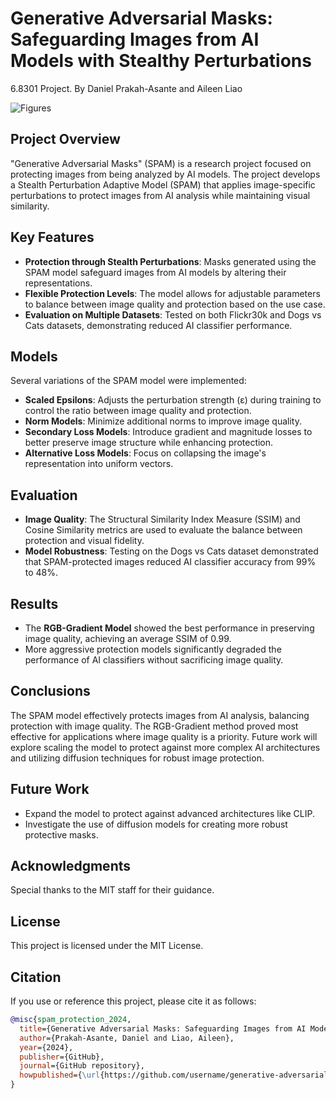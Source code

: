 # Generative Adversarial Masks: Safeguarding Images from AI Models with Stealthy Perturbations
6.8301 Project. By Daniel Prakah-Asante and Aileen Liao

![Figures](https://github.com/user-attachments/assets/680a2a0a-0b51-4e3e-8f70-f0346245d581)


## Project Overview
"Generative Adversarial Masks" (SPAM) is a research project focused on protecting images from being analyzed by AI models. The project develops a Stealth Perturbation Adaptive Model (SPAM) that applies image-specific perturbations to protect images from AI analysis while maintaining visual similarity.

## Key Features
- **Protection through Stealth Perturbations**: Masks generated using the SPAM model safeguard images from AI models by altering their representations.
- **Flexible Protection Levels**: The model allows for adjustable parameters to balance between image quality and protection based on the use case.
- **Evaluation on Multiple Datasets**: Tested on both Flickr30k and Dogs vs Cats datasets, demonstrating reduced AI classifier performance.

## Models
Several variations of the SPAM model were implemented:

- **Scaled Epsilons**: Adjusts the perturbation strength (ε) during training to control the ratio between image quality and protection.
- **Norm Models**: Minimize additional norms to improve image quality.
- **Secondary Loss Models**: Introduce gradient and magnitude losses to better preserve image structure while enhancing protection.
- **Alternative Loss Models**: Focus on collapsing the image's representation into uniform vectors.

## Evaluation
- **Image Quality**: The Structural Similarity Index Measure (SSIM) and Cosine Similarity metrics are used to evaluate the balance between protection and visual fidelity.
- **Model Robustness**: Testing on the Dogs vs Cats dataset demonstrated that SPAM-protected images reduced AI classifier accuracy from 99% to 48%.
  
## Results
- The **RGB-Gradient Model** showed the best performance in preserving image quality, achieving an average SSIM of 0.99.
- More aggressive protection models significantly degraded the performance of AI classifiers without sacrificing image quality.

## Conclusions
The SPAM model effectively protects images from AI analysis, balancing protection with image quality. The RGB-Gradient method proved most effective for applications where image quality is a priority. Future work will explore scaling the model to protect against more complex AI architectures and utilizing diffusion techniques for robust image protection.

## Future Work
- Expand the model to protect against advanced architectures like CLIP.
- Investigate the use of diffusion models for creating more robust protective masks.

## Acknowledgments
Special thanks to the MIT staff for their guidance.

## License
This project is licensed under the MIT License.

## Citation
If you use or reference this project, please cite it as follows:

```bibtex
@misc{spam_protection_2024,
  title={Generative Adversarial Masks: Safeguarding Images from AI Models with Stealthy Perturbations},
  author={Prakah-Asante, Daniel and Liao, Aileen},
  year={2024},
  publisher={GitHub},
  journal={GitHub repository},
  howpublished={\url{https://github.com/username/generative-adversarial-masks}}
}
